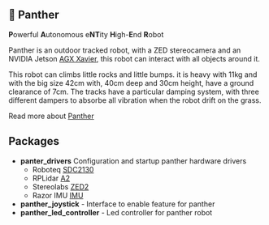 :tiger2: Panther
------------
**P**owerful **A**utonomous e**NT**ity **H**igh-**E**nd **R**obot

Panther is an outdoor tracked robot, with a ZED stereocamera and an NVIDIA Jetson [AGX Xavier], this robot can interact with all objects around it.

This robot can climbs little rocks and little bumps. it is heavy with 11kg and with the big size 42cm with, 40cm deep and 30cm height, have a ground clearance of 7cm. The tracks have a particular damping system, with three different dampers to absorbe all vibration when the robot drift on the grass.

Read more about [Panther]

## Packages
* **panter_drivers** Configuration and startup panther hardware drivers
  - Roboteq [SDC2130]
  - RPLidar [A2]
  - Stereolabs [ZED2]
  - Razor IMU [IMU]
* **panther_joystick** - Interface to enable feature for panther
* **panther_led_controller** - Led controller for panther robot

[Panther]: http://rnext.it/panther/
[AGX Xavier]: https://developer.nvidia.com/embedded/jetson-agx-xavier-developer-kit
[TX2]: http://www.nvidia.com/object/embedded-systems-dev-kits-modules.html
[SDC2130]: https://www.roboteq.com/index.php/roboteq-products-and-services/brushed-dc-motor-controllers/249/sdc21xx-family
[Stereolabs]: https://www.stereolabs.com/
[ZED2]: https://www.stereolabs.com/zed-2/
[A2]: https://www.slamtec.com/en/Lidar/A2
[ROS]: http://www.ros.org/
[DCDC-USB]: https://www.mini-box.com/DCDC-USB?sc=8&category=981
[IMU]: http://wiki.ros.org/razor_imu_9dof
